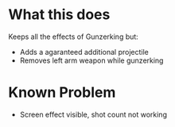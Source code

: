 # What this does

Keeps all the effects of Gunzerking but:
* Adds a agaranteed additional projectile
* Removes left arm weapon while gunzerking

# Known Problem

* Screen effect visible, shot count not working
